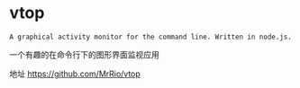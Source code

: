 
# vtop

    A graphical activity monitor for the command line. Written in node.js.

一个有趣的在命令行下的图形界面监视应用

地址 https://github.com/MrRio/vtop
